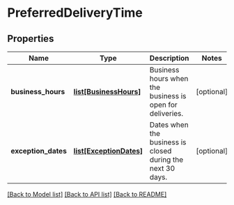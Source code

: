 # PreferredDeliveryTime

## Properties
Name | Type | Description | Notes
------------ | ------------- | ------------- | -------------
**business_hours** | [**list[BusinessHours]**](BusinessHours.md) | Business hours when the business is open for deliveries. | [optional] 
**exception_dates** | [**list[ExceptionDates]**](ExceptionDates.md) | Dates when the business is closed during the next 30 days. | [optional] 

[[Back to Model list]](../README.md#documentation-for-models) [[Back to API list]](../README.md#documentation-for-api-endpoints) [[Back to README]](../README.md)


